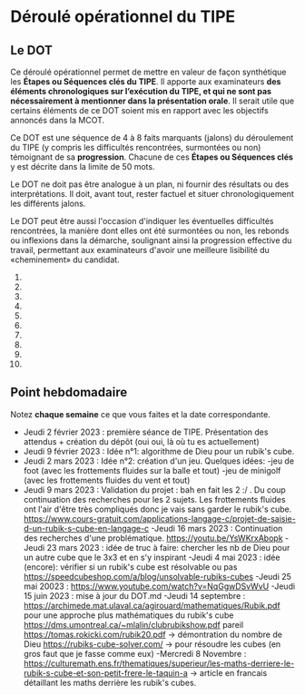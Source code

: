 # Déroulé opérationnel du TIPE

## Le DOT

Ce déroulé opérationnel permet de mettre en valeur de façon synthétique les **Étapes ou Séquences clés du TIPE**. Il apporte aux examinateurs **des éléments chronologiques sur l’exécution du TIPE, et qui ne sont pas nécessairement à mentionner dans la présentation orale**. Il serait utile que certains éléments de ce DOT soient mis en rapport avec les objectifs annoncés dans la MCOT.

Ce DOT est une séquence de 4 à 8 faits marquants (jalons) du déroulement du TIPE (y compris les difficultés rencontrées, surmontées ou non) témoignant de sa **progression**. Chacune de ces **Étapes ou Séquences clés** y est décrite dans la limite de 50 mots.

Le DOT ne doit pas être analogue à un plan, ni fournir des résultats ou des interprétations. Il doit, avant tout, rester factuel et situer chronologiquement les différents jalons.

Le DOT peut être aussi l'occasion d'indiquer les éventuelles difficultés rencontrées, la manière dont elles ont été surmontées ou non, les rebonds ou inflexions dans la démarche, soulignant ainsi la progression effective du travail, permettant aux examinateurs d'avoir une meilleure lisibilité du «cheminement» du candidat.

1. 
2. 
3. 
4. 
5. 
6. 
7. 
8. 
9. 
10. 

## Point hebdomadaire

Notez **chaque semaine** ce que vous faites et la date correspondante.

- Jeudi 2 février 2023 : première séance de TIPE. Présentation des attendus + création du dépôt (oui oui, là où tu es actuellement)
- Jeudi 9 février 2023 : Idée n°1: algorithme de Dieu pour un rubik's cube.
- Jeudi 2 mars 2023    : Idée n°2: création d'un jeu. Quelques idées: -jeu de foot (avec les frottements fluides sur la balle et tout)
                                                                      -jeu de minigolf (avec les frottements fluides du vent et tout)
- Jeudi 9 mars 2023    : Validation du projet : bah en fait les 2 :/ . Du coup continuation des recherches pour les 2 sujets. Les frottements fluides ont l'air d'être très compliqués donc je vais sans garder le rubik's cube.
https://www.cours-gratuit.com/applications-langage-c/projet-de-saisie-d-un-rubik-s-cube-en-langage-c
-Jeudi 16 mars 2023    : Continuation des recherches d'une problématique.
https://youtu.be/YsWKrxAbopk
-Jeudi 23 mars 2023    : idée de truc à faire: chercher les nb de Dieu pour un autre cube que le 3x3 et en s'y inspirant
-Jeudi 4 mai 2023      : idée (encore): vérifier si un rubik's cube est résolvable ou pas https://speedcubeshop.com/a/blog/unsolvable-rubiks-cubes
-Jeudi 25 mai 20023    : https://www.youtube.com/watch?v=NqGgwDSvWvU
-Jeudi 15 juin 2023    : mise à jour du DOT.md
-Jeudi 14 septembre    : https://archimede.mat.ulaval.ca/agirouard/mathematiques/Rubik.pdf pour une approche plus mathématiques du rubik's cube
                         https://dms.umontreal.ca/~mlalin/clubrubikshow.pdf pareil
                         https://tomas.rokicki.com/rubik20.pdf -> démontration du nombre de Dieu
                         https://rubiks-cube-solver.com/ -> pour résoudre les cubes (en gros faut que je fasse comme eux)
  -Mercredi 8 Novembre : https://culturemath.ens.fr/thematiques/superieur/les-maths-derriere-le-rubik-s-cube-et-son-petit-frere-le-taquin-a -> article en francais détaillant les maths derrière les rubik's cubes.

